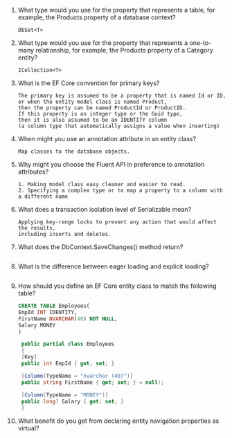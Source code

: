 1. What type would you use for the property that represents a table, for example, the Products property of a database context?
   ```
   DbSet<T>
   ```
2. What type would you use for the property that represents a one-to-many relationship, for example, the Products property of a Category entity?
   ```
   ICollection<T>
   ```
3. What is the EF Core convention for primary keys?
   ```
   The primary key is assumed to be a property that is named Id or ID, 
   or when the entity model class is named Product, 
   then the property can be named ProductId or ProductID. 
   If this property is an integer type or the Guid type, 
   then it is also assumed to be an IDENTITY column 
   (a column type that automatically assigns a value when inserting)
   ```
4. When might you use an annotation attribute in an entity class?
    ```
    Map classes to the database objects.
    ```
5. Why might you choose the Fluent API in preference to annotation attributes?
    ```
    1. Making model class easy cleaner and easier to read.
    2. Specifying a complex type or to map a property to a column with a different name
    ```
6. What does a transaction isolation level of Serializable mean?
    ```
    Applying key-range locks to prevent any action that would affect the results, 
    including inserts and deletes.
    ```
7. What does the DbContext.SaveChanges() method return?
    ```

    ```
8. What is the difference between eager loading and explicit loading?
    ```

    ```
9. How should you define an EF Core entity class to match the following table?
   ```sql
   CREATE TABLE Employees(
   EmpId INT IDENTITY,
   FirstName NVARCHAR(40) NOT NULL,
   Salary MONEY
   )
   ```
   ```c#
    public partial class Employees
    {
    [Key]
    public int EmpId { get; set; }

    [Column(TypeName = "nvarchar (40)")]
    public string FirstName { get; set; } = null!;

    [Column(TypeName = "MONEY")]
    public long? Salary { get; set; }
    }
   ```
10. What benefit do you get from declaring entity navigation properties as virtual?
